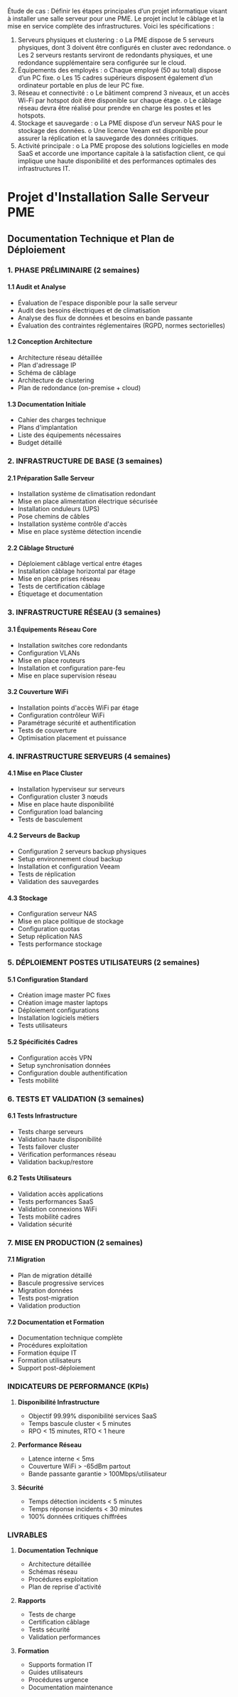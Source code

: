 Étude de cas : Définir les étapes principales d’un projet informatique visant à installer une salle serveur pour une PME.
Le projet inclut le câblage et la mise en service complète des infrastructures. Voici les spécifications :
1.	Serveurs physiques et clustering :
o	La PME dispose de 5 serveurs physiques, dont 3 doivent être configurés en cluster avec redondance.
o	Les 2 serveurs restants serviront de redondants physiques, et une redondance supplémentaire sera configurée sur le cloud.
2.	Équipements des employés :
o	Chaque employé (50 au total) dispose d’un PC fixe.
o	Les 15 cadres supérieurs disposent également d’un ordinateur portable en plus de leur PC fixe.
3.	Réseau et connectivité :
o	Le bâtiment comprend 3 niveaux, et un accès Wi-Fi par hotspot doit être disponible sur chaque étage.
o	Le câblage réseau devra être réalisé pour prendre en charge les postes et les hotspots.
4.	Stockage et sauvegarde :
o	La PME dispose d’un serveur NAS pour le stockage des données.
o	Une licence Veeam est disponible pour assurer la réplication et la sauvegarde des données critiques.
5.	Activité principale :
o	La PME propose des solutions logicielles en mode SaaS et accorde une importance capitale à la satisfaction client, ce qui implique une haute disponibilité et des performances optimales des infrastructures IT.


# Projet d'Installation Salle Serveur PME
## Documentation Technique et Plan de Déploiement

### 1. PHASE PRÉLIMINAIRE (2 semaines)

#### 1.1 Audit et Analyse
- Évaluation de l'espace disponible pour la salle serveur
- Audit des besoins électriques et de climatisation
- Analyse des flux de données et besoins en bande passante
- Évaluation des contraintes réglementaires (RGPD, normes sectorielles)

#### 1.2 Conception Architecture
- Architecture réseau détaillée
- Plan d'adressage IP
- Schéma de câblage
- Architecture de clustering
- Plan de redondance (on-premise + cloud)

#### 1.3 Documentation Initiale
- Cahier des charges technique
- Plans d'implantation
- Liste des équipements nécessaires
- Budget détaillé

### 2. INFRASTRUCTURE DE BASE (3 semaines)

#### 2.1 Préparation Salle Serveur
- Installation système de climatisation redondant
- Mise en place alimentation électrique sécurisée
- Installation onduleurs (UPS)
- Pose chemins de câbles
- Installation système contrôle d'accès
- Mise en place système détection incendie

#### 2.2 Câblage Structuré
- Déploiement câblage vertical entre étages
- Installation câblage horizontal par étage
- Mise en place prises réseau
- Tests de certification câblage
- Étiquetage et documentation

### 3. INFRASTRUCTURE RÉSEAU (3 semaines)

#### 3.1 Équipements Réseau Core
- Installation switches core redondants
- Configuration VLANs
- Mise en place routeurs
- Installation et configuration pare-feu
- Mise en place supervision réseau

#### 3.2 Couverture WiFi
- Installation points d'accès WiFi par étage
- Configuration contrôleur WiFi
- Paramétrage sécurité et authentification
- Tests de couverture
- Optimisation placement et puissance

### 4. INFRASTRUCTURE SERVEURS (4 semaines)

#### 4.1 Mise en Place Cluster
- Installation hyperviseur sur serveurs
- Configuration cluster 3 nœuds
- Mise en place haute disponibilité
- Configuration load balancing
- Tests de basculement

#### 4.2 Serveurs de Backup
- Configuration 2 serveurs backup physiques
- Setup environnement cloud backup
- Installation et configuration Veeam
- Tests de réplication
- Validation des sauvegardes

#### 4.3 Stockage
- Configuration serveur NAS
- Mise en place politique de stockage
- Configuration quotas
- Setup réplication NAS
- Tests performance stockage

### 5. DÉPLOIEMENT POSTES UTILISATEURS (2 semaines)

#### 5.1 Configuration Standard
- Création image master PC fixes
- Création image master laptops
- Déploiement configurations
- Installation logiciels métiers
- Tests utilisateurs

#### 5.2 Spécificités Cadres
- Configuration accès VPN
- Setup synchronisation données
- Configuration double authentification
- Tests mobilité

### 6. TESTS ET VALIDATION (3 semaines)

#### 6.1 Tests Infrastructure
- Tests charge serveurs
- Validation haute disponibilité
- Tests failover cluster
- Vérification performances réseau
- Validation backup/restore

#### 6.2 Tests Utilisateurs
- Validation accès applications
- Tests performances SaaS
- Validation connexions WiFi
- Tests mobilité cadres
- Validation sécurité

### 7. MISE EN PRODUCTION (2 semaines)

#### 7.1 Migration
- Plan de migration détaillé
- Bascule progressive services
- Migration données
- Tests post-migration
- Validation production

#### 7.2 Documentation et Formation
- Documentation technique complète
- Procédures exploitation
- Formation équipe IT
- Formation utilisateurs
- Support post-déploiement

### INDICATEURS DE PERFORMANCE (KPIs)

1. **Disponibilité Infrastructure**
   - Objectif 99.99% disponibilité services SaaS
   - Temps bascule cluster < 5 minutes
   - RPO < 15 minutes, RTO < 1 heure

2. **Performance Réseau**
   - Latence interne < 5ms
   - Couverture WiFi > -65dBm partout
   - Bande passante garantie > 100Mbps/utilisateur

3. **Sécurité**
   - Temps détection incidents < 5 minutes
   - Temps réponse incidents < 30 minutes
   - 100% données critiques chiffrées

### LIVRABLES

1. **Documentation Technique**
   - Architecture détaillée
   - Schémas réseau
   - Procédures exploitation
   - Plan de reprise d'activité

2. **Rapports**
   - Tests de charge
   - Certification câblage
   - Tests sécurité
   - Validation performances

3. **Formation**
   - Supports formation IT
   - Guides utilisateurs
   - Procédures urgence
   - Documentation maintenance
